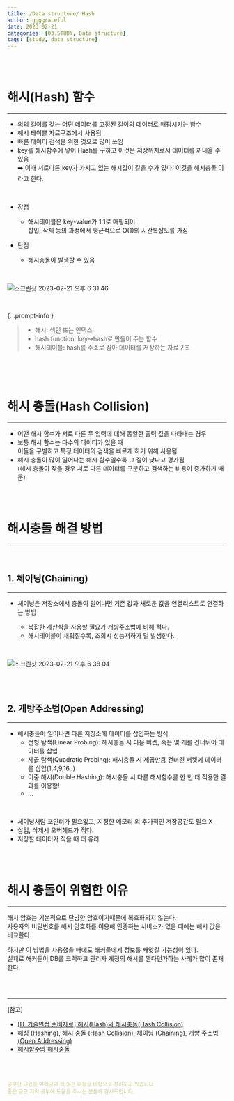 ```yaml
---
title: /Data structure/ Hash
author: ggggraceful
date: 2023-02-21
categories: [03.STUDY, Data structure]
tags: [study, data structure]
---
```


<br/>
<br/>

# 해시(Hash) 함수

---

- 의의 길이를 갖는 어떤 데이터를 고정된 길이의 데이터로 매핑시키는 함수
- 해시 테이블 자료구조에서 사용됨
- 빠른 데이터 검색을 위한 것으로 많이 쓰임
- key를 해시함수에 넣어 Hash를 구하고 이것은 저장위치로서 데이터를 꺼내올 수 있음  
  ➡️ 이때 서로다른 key가 가지고 있는 해시값이 같을 수가 있다. 이것을 해시충돌 이라고 한다.

<br/>

- 장점
  - 해시테이블은 key-value가 1:1로 매핑되어  
    삽입, 삭제 등의 과정에서 평균적으로 O(1)의 시간복잡도를 가짐

- 단점
  - 해시충돌이 발생할 수 있음

<br/>

![스크린샷 2023-02-21 오후 6 31 46](https://user-images.githubusercontent.com/109974940/220307129-599a1707-b66b-440a-a937-51f191f2c6c4.png)

<br/>

{: .prompt-info }
> - 해시:  색인 또는 인덱스  
> - hash function:  key->hash로 만들어 주는 함수
> - 해시테이블: hash를 주소로 삼아 데이터를 저장하는 자료구조

<br/>
<br/>
<br/>

# 해시 충돌(Hash Collision)

---

- 어떤 해시 함수가 서로 다른 두 입력에 대해 동일한 출력 값을 나타내는 경우
- 보통 해시 함수는 다수의 데이터가 있을 때  
  이들을 구별하고 특정 데이터의 검색을 빠르게 하기 위해 사용됨
- 해시 충돌이 많이 일어나는 해시 함수일수록 그 질이 낮다고 평가됨  
  (해시 충돌이 잦을 경우 서로 다른 데이터를 구분하고 검색하는 비용이 증가하기 때문)

<br/>
<br/>

# 해시충돌 해결 방법

---

<br/>

## 1. 체이닝(Chaining)

---

- 체이닝은 저장소에서 충돌이 일어나면 기존 값과 새로운 값을 연결리스트로 연결하는 방법
  
  - 복잡한 계산식을 사용할 필요가 개방주소법에 비해 적다.
  - 해시테이블이 채워질수록, 조회시 성능저하가 덜 발생한다.

<br/>

![스크린샷 2023-02-21 오후 6 38 04](https://user-images.githubusercontent.com/109974940/220307114-8d9de2d9-5f2b-4642-b831-6e4db800e2b9.png)

<br/>
<br/>

## 2. 개방주소법(Open Addressing)

---

- 해시충돌이 일어나면 다른 저장소에 데이터를 삽입하는 방식
  - 선형 탐색(Linear Probing): 해시충돌 시 다음 버켓, 혹은 몇 개를 건너뛰어 데이터를 삽입
  - 제곱 탐색(Quadratic Probing): 해시충돌 시 제곱만큼 건너뛴 버켓에 데이터를 삽입(1,4,9,16..)
  - 이중 해시(Double Hashing): 해시충돌 시 다른 해시함수를 한 번 더 적용한 결과를 이용함!
  - ...

<br/>

- 체이닝처럼 포인터가 필요없고, 지정한 메모리 외 추가적인 저장공간도 필요 X
-  삽입, 삭제시 오버헤드가 적다.
- 저장할 데이터가 적을 때 더 유리

<br/>
<br/>

# 해시 충돌이 위험한 이유

---

해시 암호는 기본적으로 단방향 암호이기때문에 복호화되지 않는다.  
사용자의 비밀번호를 해시 암호화를 이용해 인증하는 서비스가 있을 때에는 해시 값을 비교한다.  

하지만 이 방법을 사용했을 때에도 해커들에게 정보를 빼앗길 가능성이 있다.  
실제로 해커들이 DB를 크랙하고 관리자 계정의 해시를 깬다던가하는 사례가 많이 존재한다.






<br/>
<br/>

---

(참고)

- [[IT 기술면접 준비자료] 해시(Hash)와 해시충돌(Hash Collision)](https://preamtree.tistory.com/20)
- [해싱 (Hashing), 해시 충돌 (Hash Collision), 체이닝 (Chaining), 개방 주소법 (Open Addressing)](https://j3sung.tistory.com/759)
- [해시함수와 해시충돌](https://velog.io/@wupajw/%ED%95%B4%EC%8B%9C%ED%95%A8%EC%88%98%EC%99%80-%ED%95%B4%EC%8B%9C%EC%B6%A9%EB%8F%8C)

<br/>
<br/>

<span style="font-size: 12px; color:  #cbce91"> 공부한 내용을 여러글과 책 읽은 내용을 바탕으로 정리하고 있습니다.</span>  
<span style="font-size: 12px; color:  #cbce91"> 좋은 글로 저의 공부에 도움을 주시는 분들께 감사드립니다. </span>

<!--

❤️면접예상질문 ❤️

-->

